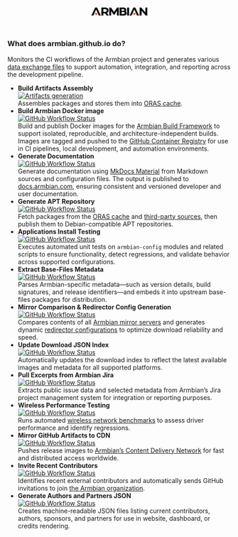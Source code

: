 <p align="center">
  <h2 align=center><a href="#build-framework">
  <img src="https://raw.githubusercontent.com/armbian/.github/master/profile/logo.png" alt="Armbian logo" width="25%">
  </a>
<br><br>
</h2>

### What does armbian.github.io do?

Monitors the CI workflows of the Armbian project and generates various [data exchange files](https://github.armbian.com/) to support automation, integration, and reporting across the development pipeline.

- **Build Artifacts Assembly**
<br><a href=https://github.com/armbian/os/actions/workflows/complete-artifact-matrix-all.yml><img alt="Artifacts generation" src="https://img.shields.io/github/actions/workflow/status/armbian/os/complete-artifact-matrix-all.yml?logo=githubactions&label=Status&style=for-the-badge&branch=main&logoColor=white"></a>
<br>Assembles packages and stores them into [ORAS cache](https://github.com/orgs/armbian/packages).
- **Build Armbian Docker image**
<br><a href=https://github.com/armbian/docker-armbian-build/actions/workflows/update_docker.yml><img alt="GitHub Workflow Status" src="https://img.shields.io/github/actions/workflow/status/armbian/docker-armbian-build/update_docker.yml?logo=githubactions&label=Status&cacheSeconds=600&style=for-the-badge&branch=main&logoColor=white"></a>
<br>Build and publish Docker images for the [Armbian Build Framework](https://github.com/armbian/build) to support isolated, reproducible, and architecture-independent builds. Images are tagged and pushed to the [GitHub Container Registry](https://github.com/orgs/armbian/packages) for use in CI pipelines, local development, and automation environments.
- **Generate Documentation**
<br><a href=https://github.com/armbian/documentation/actions/workflows/release.yaml><img alt="GitHub Workflow Status" src="https://img.shields.io/github/actions/workflow/status/armbian/documentation/release.yaml?logo=githubactions&label=Status&style=for-the-badge&branch=main&logoColor=white"></a>
<br>Generate documentation using [MkDocs Material](https://squidfunk.github.io/mkdocs-material/) from Markdown sources and configuration files. The output is published to [docs.armbian.com](https://docs.armbian.com), ensuring consistent and versioned developer and user documentation.
- **Generate APT Repository**
<br><a href=https://github.com/armbian/os/actions/workflows/repository-update.yml><img alt="GitHub Workflow Status" src="https://img.shields.io/github/actions/workflow/status/armbian/os/repository-update.yml?logo=githubactions&label=Status&style=for-the-badge&branch=main&logoColor=white"></a>
<br>Fetch packages from the [ORAS cache](https://github.com/orgs/armbian/packages) and [third-party sources](https://github.com/armbian/os/tree/main/external), then publish them to Debian-compatible APT repositories.
- **Applications Install Testing**
<br><a href=https://github.com/armbian/configng/actions/workflows/unit-tests.yml><img alt="GitHub Workflow Status" src="https://img.shields.io/github/actions/workflow/status/armbian/configng/unit-tests.yml?logo=githubactions&label=Status&style=for-the-badge&branch=main&logoColor=white"></a>
<br>Executes automated unit tests on `armbian-config` modules and related scripts to ensure functionality, detect regressions, and validate behavior across supported configurations.
- **Extract Base-Files Metadata**
<br><a href=https://github.com/armbian/armbian.github.io/actions/workflows/generate-base-files-info-json.yml><img alt="GitHub Workflow Status" src="https://img.shields.io/github/actions/workflow/status/armbian/armbian.github.io/generate-base-files-info-json.yml?logo=githubactions&label=Status&style=for-the-badge&branch=main&logoColor=white"></a>
<br>Parses Armbian-specific metadata—such as version details, build signatures, and release identifiers—and embeds it into upstream base-files packages for distribution.
- **Mirror Comparison & Redirector Config Generation**
<br><a href=https://github.com/armbian/armbian.github.io/actions/workflows/generate-redirector-config.yml><img alt="GitHub Workflow Status" src="https://img.shields.io/github/actions/workflow/status/armbian/armbian.github.io/generate-redirector-config.yml?logo=githubactions&label=Status&style=for-the-badge&branch=main&logoColor=white"></a>
<br>Compares contents of all [Armbian mirror servers](https://docs.armbian.com/Mirrors/) and generates dynamic [redirector configurations](https://github.com/armbian/armbian-router) to optimize download reliability and speed.
- **Update Download JSON Index**
<br><a href=https://github.com/armbian/armbian.github.io/actions/workflows/generate-web-index.yml><img alt="GitHub Workflow Status" src="https://img.shields.io/github/actions/workflow/status/armbian/armbian.github.io/generate-web-index.yml?logo=githubactions&label=Status&style=for-the-badge&branch=main&logoColor=white"></a>
<br>Automatically updates the download index to reflect the latest available images and metadata for all supported platforms.
- **Pull Excerpts from Armbian Jira**
<br><a href=https://github.com/armbian/armbian.github.io/actions/workflows/generate-jira-excerpt.yml><img alt="GitHub Workflow Status" src="https://img.shields.io/github/actions/workflow/status/armbian/armbian.github.io/generate-jira-excerpt.yml?logo=githubactions&label=Status&style=for-the-badge&branch=main&logoColor=white"></a>
<br>Extracts public issue data and selected metadata from Armbian’s Jira project management system for integration or reporting purposes.
- **Wireless Performance Testing**
<br><a href=https://github.com/armbian/armbian.github.io/actions/workflows/wireless-performance-autotest.yml><img alt="GitHub Workflow Status" src="https://img.shields.io/github/actions/workflow/status/armbian/armbian.github.io/wireless-performance-autotest.yml?logo=githubactions&label=Status&style=for-the-badge&branch=main&logoColor=white"></a>
<br>Runs automated [wireless network benchmarks](https://docs.armbian.com/WifiPerformance/) to assess driver performance and identify regressions.
- **Mirror GitHub Artifacts to CDN**
<br><a href=https://github.com/armbian/armbian.github.io/actions/workflows/mirror.yml><img alt="GitHub Workflow Status" src="https://img.shields.io/github/actions/workflow/status/armbian/armbian.github.io/mirror.yml?logo=githubactions&label=Status&style=for-the-badge&branch=main&logoColor=white"></a>
<br>Pushes release images to [Armbian’s Content Delivery Network](http://cache.armbian.com/) for fast and distributed access worldwide.
- **Invite Recent Contributors**
<br><a href=https://github.com/armbian/armbian.github.io/actions/workflows/invite-contributors.yml><img alt="GitHub Workflow Status" src="https://img.shields.io/github/actions/workflow/status/armbian/armbian.github.io/invite-contributors.yml?logo=githubactions&label=Status&style=for-the-badge&branch=main&logoColor=white"></a>
<br>Identifies recent external contributors and automatically sends GitHub invitations to join [the Armbian organization](https://github.com/orgs/armbian/people).
- **Generate Authors and Partners JSON**
<br><a href=https://github.com/armbian/armbian.github.io/actions/workflows/generate-partners-json.yml><img alt="GitHub Workflow Status" src="https://img.shields.io/github/actions/workflow/status/armbian/armbian.github.io/generate-partners-json.yml?logo=githubactions&label=Status&style=for-the-badge&branch=main&logoColor=white"></a>
<br>Creates machine-readable JSON files listing current contributors, authors, sponsors, and partners for use in website, dashboard, or credits rendering.
